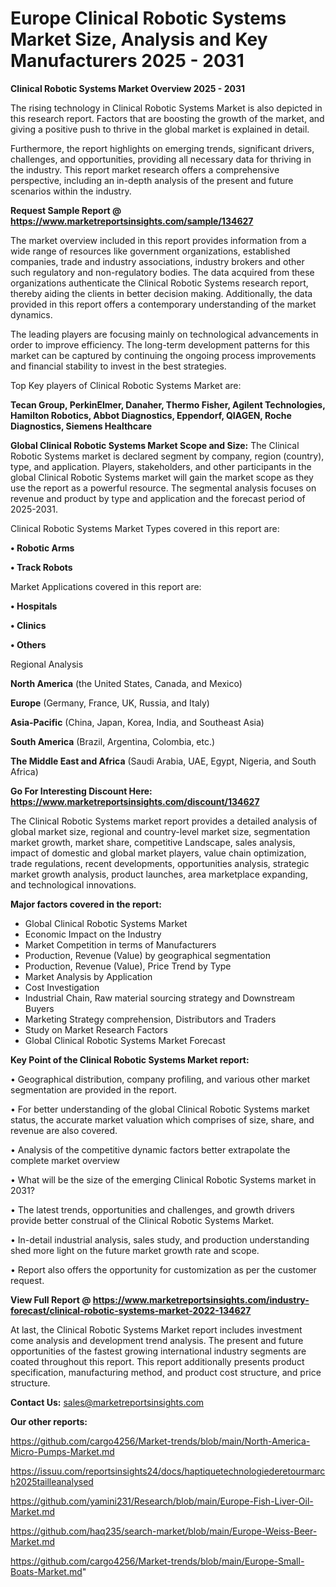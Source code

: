 # Europe Clinical Robotic Systems Market Size, Analysis and Key Manufacturers 2025 - 2031

<Strong> Clinical Robotic Systems Market Overview 2025 - 2031</strong>

The rising technology in Clinical Robotic Systems Market is also depicted in this research report. Factors that are boosting the growth of the market, and giving a positive push to thrive in the global market is explained in detail.

Furthermore, the report highlights on emerging trends, significant drivers, challenges, and opportunities, providing all necessary data for thriving in the industry. This report market research offers a comprehensive perspective, including an in-depth analysis of the present and future scenarios within the industry.

<strong>Request Sample Report @ <a href=https://www.marketreportsinsights.com/sample/134627>https://www.marketreportsinsights.com/sample/134627</a></strong>

The market overview included in this report provides information from a wide range of resources like government organizations, established companies, trade and industry associations, industry brokers and other such regulatory and non-regulatory bodies. The data acquired from these organizations authenticate the Clinical Robotic Systems research report, thereby aiding the clients in better decision making. Additionally, the data provided in this report offers a contemporary understanding of the market dynamics.

The leading players are focusing mainly on technological advancements in order to improve efficiency. The long-term development patterns for this market can be captured by continuing the ongoing process improvements and financial stability to invest in the best strategies.

Top Key players of Clinical Robotic Systems Market are:

<strong>Tecan Group, PerkinElmer, Danaher, Thermo Fisher, Agilent Technologies, Hamilton Robotics, Abbot Diagnostics, Eppendorf, QIAGEN, Roche Diagnostics, Siemens Healthcare</strong>

<strong><b>Global Clinical Robotic Systems Market Scope and Size:</b></strong>
The Clinical Robotic Systems market is declared segment by company, region (country), type, and application. Players, stakeholders, and other participants in the global Clinical Robotic Systems market will gain the market scope as they use the report as a powerful resource. The segmental analysis focuses on revenue and product by type and application and the forecast period of 2025-2031.

Clinical Robotic Systems Market Types covered in this report are:

<strong>• Robotic Arms

• Track Robots</strong>

Market Applications covered in this report are:

<strong>• Hospitals

• Clinics

• Others</strong> 

Regional Analysis

<strong>North America</strong> (the United States, Canada, and Mexico)

<strong>Europe</strong> (Germany, France, UK, Russia, and Italy)

<strong>Asia-Pacific</strong> (China, Japan, Korea, India, and Southeast Asia)

<strong>South America</strong> (Brazil, Argentina, Colombia, etc.)

<strong>The Middle East and Africa</strong> (Saudi Arabia, UAE, Egypt, Nigeria, and South Africa)

<strong>Go For Interesting Discount Here: <a href=https://www.marketreportsinsights.com/discount/134627>https://www.marketreportsinsights.com/discount/134627</a></strong>

The Clinical Robotic Systems market report provides a detailed analysis of global market size, regional and country-level market size, segmentation market growth, market share, competitive Landscape, sales analysis, impact of domestic and global market players, value chain optimization, trade regulations, recent developments, opportunities analysis, strategic market growth analysis, product launches, area marketplace expanding, and technological innovations.

<strong><b>Major factors covered in the report:</b></strong>
<ul>
  <li>Global Clinical Robotic Systems Market </li>
  <li>Economic Impact on the Industry</li>
  <li>Market Competition in terms of Manufacturers</li>
  <li>Production, Revenue (Value) by geographical segmentation</li>
  <li>Production, Revenue (Value), Price Trend by Type</li>
  <li>Market Analysis by Application</li>
  <li>Cost Investigation</li>
  <li>Industrial Chain, Raw material sourcing strategy and Downstream Buyers</li>
  <li>Marketing Strategy comprehension, Distributors and Traders</li>
  <li>Study on Market Research Factors</li>
  <li>Global Clinical Robotic Systems Market Forecast</li>
</ul>

<strong><b>Key Point of the Clinical Robotic Systems Market report:</b></strong>

• Geographical distribution, company profiling, and various other market segmentation are provided in the report.

• For better understanding of the global Clinical Robotic Systems market status, the accurate market valuation which comprises of size, share, and revenue are also covered.

• Analysis of the competitive dynamic factors better extrapolate the complete market overview

• What will be the size of the emerging Clinical Robotic Systems market in 2031?

• The latest trends, opportunities and challenges, and growth drivers provide better construal of the Clinical Robotic Systems Market.

• In-detail industrial analysis, sales study, and production understanding shed more light on the future market growth rate and scope.

• Report also offers the opportunity for customization as per the customer request.

<strong><b>View Full Report @ <a href=https://www.marketreportsinsights.com/industry-forecast/clinical-robotic-systems-market-2022-134627>https://www.marketreportsinsights.com/industry-forecast/clinical-robotic-systems-market-2022-134627</a></b></strong>


At last, the Clinical Robotic Systems Market report includes investment come analysis and development trend analysis. The present and future opportunities of the fastest growing international industry segments are coated throughout this report. This report additionally presents product specification, manufacturing method, and product cost structure, and price structure.

<strong>Contact Us:</strong>
sales@marketreportsinsights.com

<strong>Our other reports:</strong>

<a href=https://github.com/cargo4256/Market-trends/blob/main/North-America-Micro-Pumps-Market.md>https://github.com/cargo4256/Market-trends/blob/main/North-America-Micro-Pumps-Market.md</a>

<a href=https://issuu.com/reportsinsights24/docs/haptiquetechnologiederetourmarch2025tailleanalysed>https://issuu.com/reportsinsights24/docs/haptiquetechnologiederetourmarch2025tailleanalysed</a>

<a href=https://github.com/yamini231/Research/blob/main/Europe-Fish-Liver-Oil-Market.md>https://github.com/yamini231/Research/blob/main/Europe-Fish-Liver-Oil-Market.md</a>

<a href=https://github.com/haq235/search-market/blob/main/Europe-Weiss-Beer-Market.md>https://github.com/haq235/search-market/blob/main/Europe-Weiss-Beer-Market.md</a>

<a href=https://github.com/cargo4256/Market-trends/blob/main/Europe-Small-Boats-Market.md>https://github.com/cargo4256/Market-trends/blob/main/Europe-Small-Boats-Market.md</a>"
